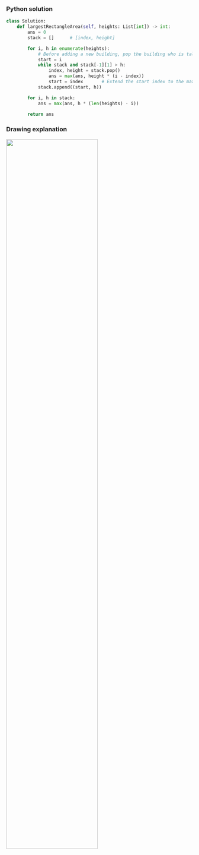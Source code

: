 ### Python solution
```python
class Solution:
    def largestRectangleArea(self, heights: List[int]) -> int:
        ans = 0
        stack = []      # [index, height]

        for i, h in enumerate(heights):
            # Before adding a new building, pop the building who is taller than the new one
            start = i
            while stack and stack[-1][1] > h:
                index, height = stack.pop()
                ans = max(ans, height * (i - index))
                start = index       # Extend the start index to the maximum (just before the smaller building than now)
            stack.append((start, h))  

        for i, h in stack:
            ans = max(ans, h * (len(heights) - i))

        return ans
```

### Drawing explanation
<img src="https://user-images.githubusercontent.com/59331040/222940532-94276fd2-0b78-450b-b55c-673c549d7773.PNG" width="70%"/>
